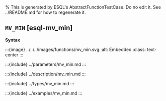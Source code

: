 % This is generated by ESQL's AbstractFunctionTestCase. Do no edit it. See ../README.md for how to regenerate it.

## `MV_MIN` [esql-mv_min]

**Syntax**

:::{image} ../../../images/functions/mv_min.svg
:alt: Embedded
:class: text-center
:::


:::{include} ../parameters/mv_min.md
:::

:::{include} ../description/mv_min.md
:::

:::{include} ../types/mv_min.md
:::

:::{include} ../examples/mv_min.md
:::
